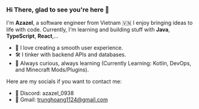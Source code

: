 ### Hi There, glad to see you're here 👋
I'm **Azazel**, a software engineer from Vietnam 🇻🇳 
I enjoy bringing ideas to life with code.
Currently, I'm learning and building stuff with **Java**, **TypeScript**, **React**,... 

- 🎨 I love creating a smooth user experience.
- 🛠️ I tinker with backend APIs and databases.
- 🌱 Always curious, always learning (Currently Learning: Kotlin, DevOps, and Minecraft Mods/Plugins).

Here are my socials if you want to contact me:

- 💬 Discord: azazel_0938
- 📧 Gmail: trunghoang1124@gmail.com
